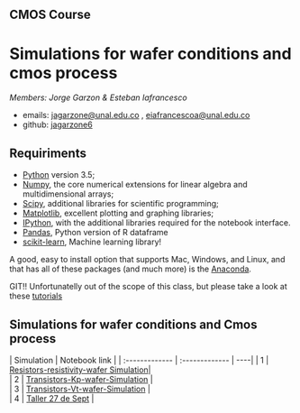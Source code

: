 ## CMOS Course
# Simulations for wafer conditions and cmos process 


*Members: Jorge Garzon & Esteban Iafrancesco*

- emails: <jagarzone@unal.edu.co> , <eiafrancescoa@unal.edu.co>
- github: [jagarzone6](http://github.com/jagarzone6)

## Requiriments 
* [Python](http://www.python.org) version 3.5;
* [Numpy](http://www.numpy.org), the core numerical extensions for linear algebra and multidimensional arrays;
* [Scipy](http://www.scipy.org), additional libraries for scientific programming;
* [Matplotlib](http://matplotlib.sf.net), excellent plotting and graphing libraries;
* [IPython](http://ipython.org), with the additional libraries required for the notebook interface.
* [Pandas](http://pandas.pydata.org/), Python version of R dataframe
* [scikit-learn](http://scikit-learn.org), Machine learning library!

A good, easy to install option that supports Mac, Windows, and Linux, and that has all of these packages (and much more) is the [Anaconda](https://www.continuum.io/).

GIT!! Unfortunatelly out of the scope of this class, but please take a look at these [tutorials](https://help.github.com/articles/good-resources-for-learning-git-and-github/)

## Simulations for wafer conditions and Cmos process  

| Simulation         | Notebook link         | 
| :------------- | :------------- | ----| 
| 1 | [Resistors-resistivity-wafer Simulation](http://nbviewer.jupyter.org/github/jagarzone6/cmos/blob/master/notebooks/Cmos%20-%20Resistors.ipynb)|  
| 2 | [Transistors-Kp-wafer-Simulation](http://nbviewer.jupyter.org/github/jagarzone6/cmos/blob/master/notebooks/Cmos%20-%20Transistors%20%28variant%20KP%20property%29.ipynb) |  
| 3 | [Transistors-Vt-wafer-Simulation](http://nbviewer.jupyter.org/github/jagarzone6/cmos/blob/master/notebooks/Cmos%20-%20Transistors%20%28variant%20Vt%20property%29.ipynb) |  
| 4 | [Taller 27 de Sept](http://nbviewer.jupyter.org/github/jagarzone6/cmos/blob/master/notebooks/CMOS%20-%20Taller%20Septiembre%2027.ipynb) |  
